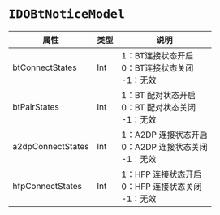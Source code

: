 # `IDOBtNoticeModel`

| 属性        | 类型    | 说明         |
| ----------- | ------- | ------------ |
| btConnectStates | Int | 1：BT连接状态开启<br/>0：BT连接状态关闭<br/>-1：无效 |
| btPairStates | Int | 1：BT 配对状态开启<br/>0：BT 配对状态关闭<br/>-1：无效 |
| a2dpConnectStates | Int | 1：A2DP 连接状态开启<br/>0：A2DP 连接状态关闭<br/>-1：无效 |
| hfpConnectStates | Int | 1：HFP 连接状态开启<br/>0：HFP 连接状态关闭<br/>-1：无效 |
